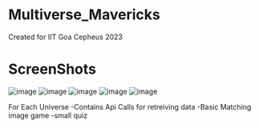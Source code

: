 # Multiverse_Mavericks

Created for IIT Goa Cepheus 2023


# ScreenShots

![image](https://user-images.githubusercontent.com/96382618/229450741-9cddd63e-2afa-4948-af4d-6f23b25d8d89.png)
![image](https://user-images.githubusercontent.com/96382618/229450920-eff24fba-61f6-48c3-b820-e5a424523811.png)
![image](https://user-images.githubusercontent.com/96382618/229451014-78f74c57-a5f4-4753-aa6d-0be212eb2b50.png)
![image](https://user-images.githubusercontent.com/96382618/229451554-f0a4b298-b5a3-4c2a-b07e-7e954b1fab85.png)
![image](https://user-images.githubusercontent.com/96382618/229451732-ccd1cd45-5145-41c5-99a1-0491f7f1e790.png)


For Each Universe
-Contains Api Calls for retreiving data
-Basic Matching image game
-small quiz
